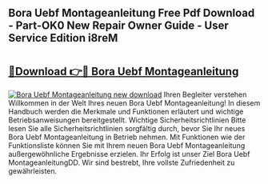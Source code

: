 ## Bora Uebf Montageanleitung Free Pdf Download - Part-OK0 New Repair Owner Guide - User Service Edition i8reM

# <h2><a href="http://df6cuso.blite.top/?on=Bora+Uebf+Montageanleitung">🔗Download 👉🔴 Bora Uebf Montageanleitung</a></h2>

[![Bora Uebf Montageanleitung new download](https://i.imgur.com/lujVjoI.png)](http://df6cuso.blite.top/?on=Bora+Uebf+Montageanleitung)
Ihren Begleiter verstehen Willkommen in der Welt Ihres neuen Bora Uebf Montageanleitung! In diesem Handbuch werden die Merkmale und Funktionen erläutert und wichtige Betriebsanweisungen bereitgestellt. Wichtige Sicherheitsrichtlinien Bitte lesen Sie alle Sicherheitsrichtlinien sorgfältig durch, bevor Sie Ihr neues Bora Uebf Montageanleitung in Betrieb nehmen. Mit Funktionen wie der Funktionsliste können Sie mit Ihrem neuen Bora Uebf Montageanleitung außergewöhnliche Ergebnisse erzielen. Ihr Erfolg ist unser Ziel Bora Uebf MontageanleitungDD. Wir sind bestrebt, Ihre vollste Zufriedenheit zu gewährleisten.

